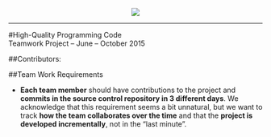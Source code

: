 <p align="center"><a href="http://academy.telerik.com/"><img src="https://github.com/Hangman-7/HQC-Teamwork-Online-2015/blob/master/Hangman-7/Telerik.png" /></a></p>

---

#High-Quality Programming Code <br/>Teamwork Project – June – October 2015

##Contributors:

##Team Work Requirements
* **Each team member** should have contributions to the project and **commits in the source control
repository in 3 different days**. We acknowledge that this requirement seems a bit unnatural, but
we want to track **how the team collaborates over the time** and that the **project is developed
incrementally**, not in the “last minute”.
